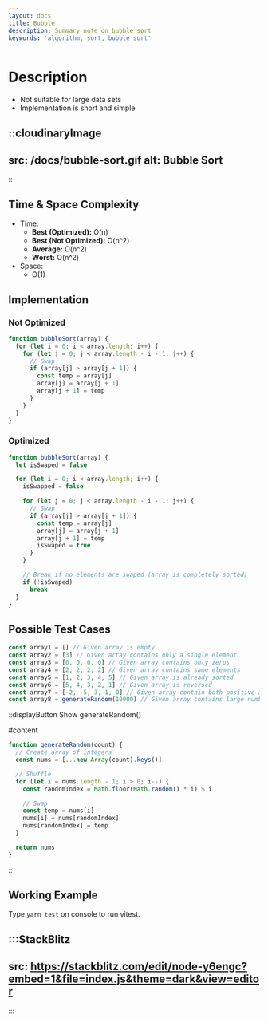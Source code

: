 ```yaml
---
layout: docs
title: Bubble
description: Summary note on bubble sort
keywords: 'algorithm, sort, bubble sort'
---
```


# Description
- Not suitable for large data sets
- Implementation is short and simple

::cloudinaryImage
---
src: /docs/bubble-sort.gif
alt: Bubble Sort
---
::

## Time & Space Complexity
- Time:
  - **Best (Optimized):** O(n)
  - **Best (Not Optimized):** O(n^2)
  - **Average:** O(n^2)
  - **Worst:** O(n^2)
- Space:
  - O(1)

## Implementation

### Not Optimized
```javascript
function bubbleSort(array) {
  for (let i = 0; i < array.length; i++) {
    for (let j = 0; j < array.length - i - 1; j++) {
      // Swap
      if (array[j] > array[j + 1]) {
        const temp = array[j]
        array[j] = array[j + 1]
        array[j + 1] = temp
      }
    }
  }
}
```

### Optimized
```javascript
function bubbleSort(array) {
  let isSwaped = false

  for (let i = 0; i < array.length; i++) {
    isSwapped = false

    for (let j = 0; j < array.length - i - 1; j++) {
      // Swap
      if (array[j] > array[j + 1]) {
        const temp = array[j]
        array[j] = array[j + 1]
        array[j + 1] = temp
        isSwaped = true
      }
    }

    // Break if no elements are swaped (array is completely sorted)
    if (!isSwaped)
      break
  }
}
```

## Possible Test Cases
```javascript
const array1 = [] // Given array is empty
const array2 = [3] // Given array contains only a single element
const array3 = [0, 0, 0, 0] // Given array contains only zeros
const array4 = [2, 2, 2, 2] // Given array contains same elements
const array5 = [1, 2, 3, 4, 5] // Given array is already sorted
const array6 = [5, 4, 3, 2, 1] // Given array is reversed
const array7 = [-2, -5, 3, 1, 0] // Given array contain both positive and negative numbers
const array8 = generateRandom(10000) // Given array contains large number of elements
```

::displayButton
Show generateRandom()

#content
```javascript
function generateRandom(count) {
  // Create array of integers
  const nums = [...new Array(count).keys()]

  // Shuffle
  for (let i = nums.length - 1; i > 0; i--) {
    const randomIndex = Math.floor(Math.random() * i) % i

    // Swap
    const temp = nums[i]
    nums[i] = nums[randomIndex]
    nums[randomIndex] = temp
  }

  return nums
}
```
::

## Working Example
Type `yarn test` on console to run vitest.

:::StackBlitz
---
src: https://stackblitz.com/edit/node-y6engc?embed=1&file=index.js&theme=dark&view=editor
---
:::
